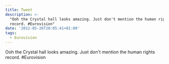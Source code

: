 ```yaml
---
title: Tweet
description: >-
  "Ooh the Crystal hall looks amazing. Just don't mention the human rights
  record. #Eurovision"
date: '2012-05-26T20:05:41+01:00'
tags:
  - Eurovision
---
```

Ooh the Crystal hall looks amazing. Just don't mention the human rights record. #Eurovision
